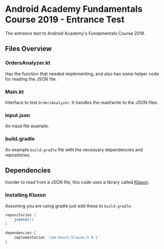 # Android Academy Fundamentals Course 2019 - Entrance Test
The entrance test to Android Academy's Fundamentals Course 2019.

## Files Overview

### OrdersAnalyzer.kt
Has the function that needed implementing, and also has some helper code for reading the JSON file.
### Main.kt
Interface to test `OrdersAnalyzer`. It handles the read/write to the JSON files.
### input.json
An input file example.
### build.gradle
An example `build.gradle` file with the necessary dependencies and repositories.

## Dependencies
Inorder to read from a JSON file, this code uses a library called [Klaxon](https://github.com/cbeust/klaxon).
### Installing Klaxon
Assuming you are using gradle just add these to `build.gradle`:
```gradle
repositories {
    jcenter()
}

dependencies {
    implementation 'com.beust:klaxon:5.0.1'
}
```
